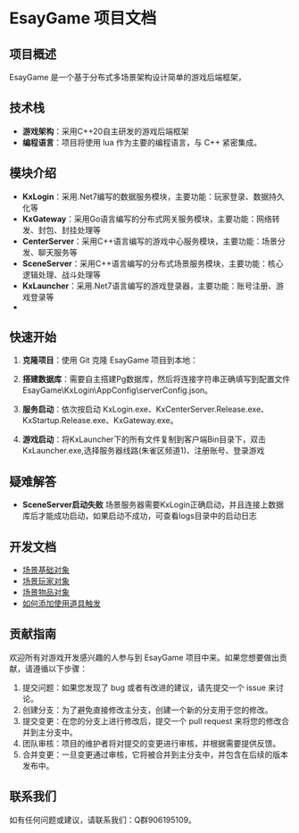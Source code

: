 # EsayGame 项目文档

## 项目概述

EsayGame 是一个基于分布式多场景架构设计简单的游戏后端框架，

## 技术栈

- **游戏架构**：采用C++20自主研发的游戏后端框架
- **编程语言**：项目将使用 lua 作为主要的编程语言，与 C++ 紧密集成。
  
## 模块介绍

- **KxLogin**：采用.Net7编写的数据服务模块，主要功能：玩家登录、数据持久化等
- **KxGateway**：采用Go语言编写的分布式网关服务模块，主要功能：网络转发、封包、封挂处理等
- **CenterServer**：采用C++语言编写的游戏中心服务模块，主要功能：场景分发、聊天服务等
- **SceneServer**：采用C++语言编写的分布式场景服务模块，主要功能：核心逻辑处理、战斗处理等
- **KxLauncher**：采用.Net7语言编写的游戏登录器，主要功能：账号注册、游戏登录等
- 
## 快速开始

1. **克隆项目**：使用 Git 克隆 EsayGame 项目到本地：
   
2. **搭建数据库**：需要自主搭建Pg数据库，然后将连接字符串正确填写到配置文件 EsayGame\KxLogin\AppConfig\serverConfig.json。

3. **服务启动**：依次按启动 KxLogin.exe、KxCenterServer.Release.exe、KxStartup.Release.exe、KxGateway.exe。
   
4. **游戏启动**：将KxLauncher下的所有文件复制到客户端Bin目录下，双击KxLauncher.exe,选择服务器线路(朱雀区频道1)、注册账号、登录游戏

## 疑难解答
- **SceneServer启动失败** 场景服务器需要KxLogin正确启动，并且连接上数据库后才能成功启动，如果启动不成功，可查看logs目录中的启动日志
  
## 开发文档

-   [场景基础对象](./Doc/场景基础对象.md)
-   [场景玩家对象](./Doc/场景玩家对象.md)
-   [场景物品对象](./Doc/场景物品对象.md)
-   [如何添加使用道具触发](./Doc/如何添加使用道具触发.md)

## 贡献指南

欢迎所有对游戏开发感兴趣的人参与到 EsayGame 项目中来。如果您想要做出贡献，请遵循以下步骤：

1. 提交问题：如果您发现了 bug 或者有改进的建议，请先提交一个 issue 来讨论。
2. 创建分支：为了避免直接修改主分支，创建一个新的分支用于您的修改。
3. 提交变更：在您的分支上进行修改后，提交一个 pull request 来将您的修改合并到主分支中。
4. 团队审核：项目的维护者将对提交的变更进行审核，并根据需要提供反馈。
5. 合并变更：一旦变更通过审核，它将被合并到主分支中，并包含在后续的版本发布中。

## 联系我们

如有任何问题或建议，请联系我们：Q群906195109。